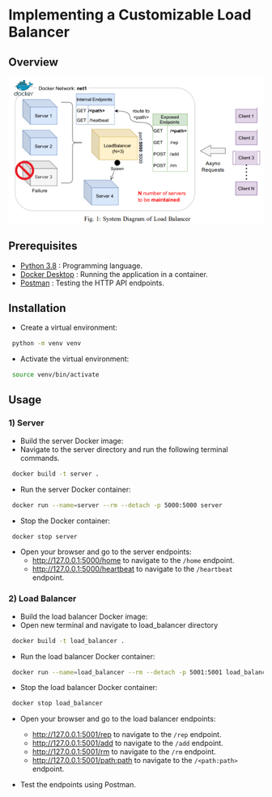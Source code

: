 # Implementing a Customizable Load Balancer

## Overview
![Overview](./overview.png)

## Prerequisites

- [Python 3.8](https://www.python.org/downloads/release/python-380/) : Programming language.
- [Docker Desktop](https://www.docker.com/products/docker-desktop) : Running the application in a container.
- [Postman](https://www.postman.com/downloads/) : Testing the HTTP API endpoints.

## Installation
- Create a virtual environment:

```sh
 python -m venv venv
```

- Activate the virtual environment:

```sh
 source venv/bin/activate
```

## Usage

### 1) Server
- Build the server Docker image:
- Navigate to the server directory and run the following terminal commands.

```sh
 docker build -t server .  
```

- Run the server Docker container:

```sh
 docker run --name=server --rm --detach -p 5000:5000 server 
```

- Stop the Docker container:

```sh
 docker stop server
```

- Open your browser and go to the server endpoints:
   - http://127.0.0.1:5000/home to navigate to the `/home` endpoint.
   - http://127.0.0.1:5000/heartbeat to navigate to the `/heartbeat` endpoint.

### 2) Load Balancer
- Build the load balancer Docker image:
- Open new terminal and navigate to load_balancer directory

```sh
 docker build -t load_balancer .  
```

- Run the load balancer Docker container:

```sh
 docker run --name=load_balancer --rm --detach -p 5001:5001 load_balancer 
```

- Stop the load balancer Docker container:

```sh
 docker stop load_balancer
```

- Open your browser and go to the load balancer endpoints:
   - http://127.0.0.1:5001/rep to navigate to the `/rep` endpoint.
   - http://127.0.0.1:5001/add to navigate to the `/add` endpoint.
   - http://127.0.0.1:5001/rm to navigate to the `/rm` endpoint.
   - http://127.0.0.1:5001/<path:path> to navigate to the `/<path:path>` endpoint.

- Test the endpoints using Postman.
